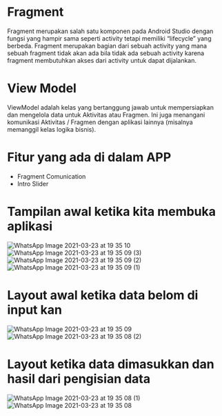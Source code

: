 # Fragment
Fragment merupakan salah satu komponen pada Android Studio dengan fungsi yang hampir sama seperti activity tetapi memiliki “lifecycle” yang berbeda. Fragment merupakan bagian dari sebuah activity yang mana sebuah fragment tidak akan ada bila tidak ada sebuah activity karena fragment membutuhkan akses dari activity untuk dapat dijalankan.
# View Model
ViewModel adalah kelas yang bertanggung jawab untuk mempersiapkan dan mengelola data untuk Aktivitas atau Fragmen. Ini juga menangani komunikasi Aktivitas / Fragmen dengan aplikasi lainnya (misalnya memanggil kelas logika bisnis). 
# Fitur yang ada di dalam APP
- Fragment Comunication
- Intro Slider

# Tampilan awal ketika kita membuka aplikasi
![WhatsApp Image 2021-03-23 at 19 35 10](https://user-images.githubusercontent.com/63888291/112149877-08cec280-8c12-11eb-9b2f-99a9410a9870.jpeg)
![WhatsApp Image 2021-03-23 at 19 35 09 (3)](https://user-images.githubusercontent.com/63888291/112149894-0c624980-8c12-11eb-9c03-b954028ced20.jpeg)
![WhatsApp Image 2021-03-23 at 19 35 09 (2)](https://user-images.githubusercontent.com/63888291/112149906-0ff5d080-8c12-11eb-8ee0-f23d110872cb.jpeg)
![WhatsApp Image 2021-03-23 at 19 35 09 (1)](https://user-images.githubusercontent.com/63888291/112149917-13895780-8c12-11eb-8a9b-b9fa3bc8139b.jpeg)

# Layout awal ketika data belom di input kan

![WhatsApp Image 2021-03-23 at 19 35 09](https://user-images.githubusercontent.com/63888291/112149955-200db000-8c12-11eb-9e69-b99e178943db.jpeg)
![WhatsApp Image 2021-03-23 at 19 35 08 (2)](https://user-images.githubusercontent.com/63888291/112149979-29971800-8c12-11eb-8a9b-e1e96ef90b93.jpeg)

# Layout ketika data dimasukkan dan hasil dari pengisian data

![WhatsApp Image 2021-03-23 at 19 35 08 (1)](https://user-images.githubusercontent.com/63888291/112149988-2d2a9f00-8c12-11eb-849c-5981c22b41ce.jpeg)
![WhatsApp Image 2021-03-23 at 19 35 08](https://user-images.githubusercontent.com/63888291/112150008-3287e980-8c12-11eb-8d43-4c2a0dce7b95.jpeg)
